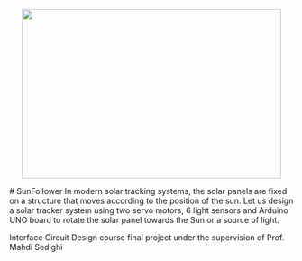 
<p align="center">
  <img width="460" height="300" src="https://www.google.com/url?sa=i&rct=j&q=&esrc=s&source=images&cd=&cad=rja&uact=8&ved=2ahUKEwi76O2W053fAhXDyaQKHc7LD8AQjRx6BAgBEAU&url=http%3A%2F%2Fhiggledygarden.com%2F2015%2F01%2F23%2Freasons-to-grow-annual-flowers-for-your-cutting-patch%2F&psig=AOvVaw0Mmyf0_3hPqKJKEVQZrMn6&ust=1544819437761529">
</p>
# SunFollower
In modern solar tracking systems, the solar panels are fixed on a structure that moves according to the position of the sun.
Let us design a solar tracker system using two servo motors, 6 light sensors and Arduino UNO board to rotate the solar panel towards the Sun or a source of light.

Interface Circuit Design course final project under the supervision of Prof. Mahdi Sedighi

